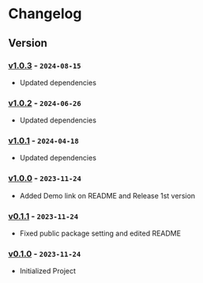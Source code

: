 # Changelog

## Version

### [v1.0.3] - `2024-08-15`

- Updated dependencies

### [v1.0.2] - `2024-06-26`

- Updated dependencies

### [v1.0.1] - `2024-04-18`

- Updated dependencies

### [v1.0.0] - `2023-11-24`

- Added Demo link on README and Release 1st version

### [v0.1.1] - `2023-11-24`

- Fixed public package setting and edited README

### [v0.1.0] - `2023-11-24`

- Initialized Project

[v1.0.3]: https://github.com/buildingwatsize/react-loading-randomizable/releases/tag/v1.0.3
[v1.0.2]: https://github.com/buildingwatsize/react-loading-randomizable/releases/tag/v1.0.2
[v1.0.1]: https://github.com/buildingwatsize/react-loading-randomizable/releases/tag/v1.0.1
[v1.0.0]: https://github.com/buildingwatsize/react-loading-randomizable/releases/tag/v1.0.0
[v0.1.1]: https://github.com/buildingwatsize/react-loading-randomizable/releases/tag/v0.1.1
[v0.1.0]: https://github.com/buildingwatsize/react-loading-randomizable/releases/tag/v0.1.0
